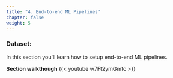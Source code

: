 ```yaml
---
title: "4. End-to-end ML Pipelines"
chapter: false
weight: 5
---
```


### Dataset:
In this section you'll learn how to setup end-to-end ML pipelines.


**Section walkthough**
{{< youtube w7Ft2ymGmfc >}}
